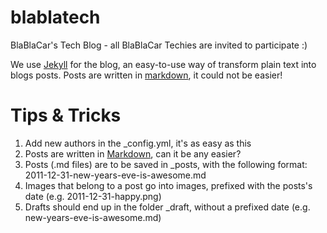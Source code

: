 blablatech
==========

BlaBlaCar's Tech Blog - all BlaBlaCar Techies are invited to participate :)

We use [Jekyll](http://jekyllrb.com/docs/home/) for the blog, an easy-to-use way of transform plain text into blogs posts.
Posts are written in [markdown](https://help.github.com/articles/markdown-basics/), it could not be easier!

Tips & Tricks
=============

1. Add new authors in the _config.yml, it's as easy as this
1. Posts are written in [Markdown](http://daringfireball.net/projects/markdown/syntax), can it be any easier?
1. Posts (.md files) are to be saved in _posts, with the following format: 2011-12-31-new-years-eve-is-awesome.md
1. Images that belong to a post go into images, prefixed with the posts's date (e.g. 2011-12-31-happy.png) 
1. Drafts should end up in the folder _draft, without a prefixed date (e.g. new-years-eve-is-awesome.md)
